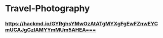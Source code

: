 # Travel-Photography
### https://hackmd.io/GYRghsYMwOzAtATgMYXgFgEwFZnwEYCmUCAJgGzIAMYYmMUm5AHEA===

